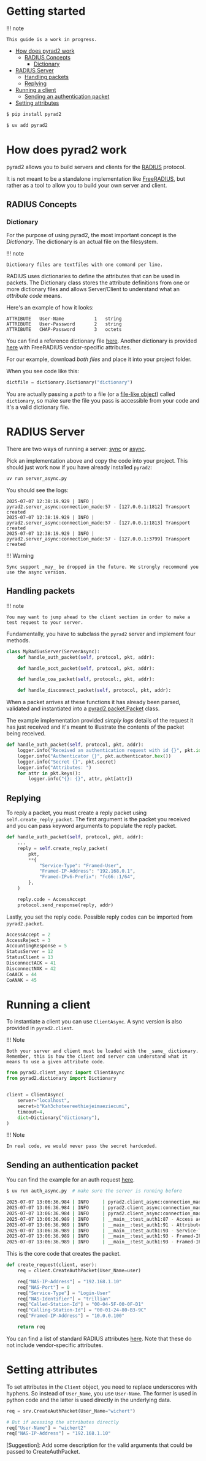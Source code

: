 # Getting started

!!! note

    This guide is a work in progress.

- [How does pyrad2 work](#how-does-pyrad2-work)
    - [RADIUS Concepts](#radius-concepts)
        - [Dictionary](#dictionary)
- [RADIUS Server](#radius-server)
    - [Handling packets](#handling-packets)
    - [Replying](#replying)
- [Running a client](#running-a-client)
    - [Sending an authentication packet](#sending-an-authentication-packet)
- [Setting attributes](#setting-attributes)
  
  
``` bash title="Install with pip"
$ pip install pyrad2
```

``` bash title="Install with uv"
$ uv add pyrad2
```

# How does pyrad2 work

pyrad2 allows you to build servers and clients for the [RADIUS](https://en.wikipedia.org/wiki/RADIUS) protocol.

It is not meant to be a standalone implementation like [FreeRADIUS](https://freeradius.org), but rather as a tool to allow you to build your own server and client.

## RADIUS Concepts

### Dictionary 

For the purpose of using pyrad2, the most important concept is the _Dictionary_. The dictionary is an actual file on the filesystem.

!!! note

    Dictionary files are textfiles with one command per line.

RADIUS uses dictionaries to define the attributes that can
be used in packets. The Dictionary class stores the attribute definitions from one or more dictionary files and allows Server/Client to understand what an _attribute code_ means.

Here's an example of how it looks:

```
ATTRIBUTE	User-Name		    1	string
ATTRIBUTE	User-Password		2	string
ATTRIBUTE	CHAP-Password		3	octets
```

You can find a reference dictionary file [here](https://github.com/nicholasamorim/pyrad2/blob/master/examples/dictionary). Another dictionary is provided [here](https://github.com/nicholasamorim/pyrad2/blob/master/examples/dictionary.freeradius) with FreeRADIUS vendor-specific attributes.

For our example, download _both files_ and place it into your project folder.

When you see code like this:

``` py title="Loading a dictionary"
dictfile = dictionary.Dictionary("dictionary")
```

You are actually passing a _path_ to a file (or a [file-like object](https://docs.python.org/3/library/io.html)) called `dictionary`, so make sure the file you pass is accessible from your code and it's a valid dictionary file.

# RADIUS Server

There are two ways of running a server: [sync](https://github.com/nicholasamorim/pyrad2/blob/master/examples/server.py) or [async](https://github.com/nicholasamorim/pyrad2/blob/master/examples/server_async.py). 

Pick an implementation above and copy the code into your project. This should just work now if you have already installed `pyrad2`:

``` bash title="Running the example server"
uv run server_async.py
```

You should see the logs:

```
2025-07-07 12:38:19.929 | INFO | pyrad2.server_async:connection_made:57 - [127.0.0.1:1812] Transport created
2025-07-07 12:38:19.929 | INFO | pyrad2.server_async:connection_made:57 - [127.0.0.1:1813] Transport created
2025-07-07 12:38:19.929 | INFO | pyrad2.server_async:connection_made:57 - [127.0.0.1:3799] Transport created
```

!!! Warning

    Sync support _may_ be dropped in the future. We strongly recommend you use the async version.

## Handling packets


!!! note

    You may want to jump ahead to the client section in order to make a test request to your server.

Fundamentally, you have to subclass the `pyrad2` server and implement four methods.

``` py title="Methods you have to implement"
class MyRadiusServer(ServerAsync):
    def handle_auth_packet(self, protocol, pkt, addr):

    def handle_acct_packet(self, protocol, pkt, addr):

    def handle_coa_packet(self, protocol:, pkt, addr):

    def handle_disconnect_packet(self, protocol, pkt, addr):
```

When a packet arrives at these functions it has already been parsed, validated and instantiated into a [pyrad2.packet.Packet](https://github.com/nicholasamorim/pyrad2/blob/master/pyrad2/packet.py) class.

The example implementation provided *simply logs* details of the request it has just received and it's meant to illustrate the contents of the packet being received.

``` py
def handle_auth_packet(self, protocol, pkt, addr):
    logger.info("Received an authentication request with id {}", pkt.id)
    logger.info("Authenticator {}", pkt.authenticator.hex())
    logger.info("Secret {}", pkt.secret)
    logger.info("Attributes: ")
    for attr in pkt.keys():
        logger.info("{}: {}", attr, pkt[attr])
```

## Replying

To reply a packet, you must create a reply packet using `self.create_reply_packet`. The first argument is the packet you received and you can pass keyword arguments to populate the reply packet.

``` py title="Replying"
def handle_auth_packet(self, protocol, pkt, addr):
    ...
    reply = self.create_reply_packet(
        pkt,
        **{
            "Service-Type": "Framed-User",
            "Framed-IP-Address": "192.168.0.1",
            "Framed-IPv6-Prefix": "fc66::1/64",
        },
    )

    reply.code = AccessAccept
    protocol.send_response(reply, addr)
```

Lastly, you set the reply code. Possible reply codes can be imported from `pyrad2.packet`.

``` py title="Reply constants in pyrad2.packet"
AccessAccept = 2
AccessReject = 3
AccountingResponse = 5
StatusServer = 12
StatusClient = 13
DisconnectACK = 41
DisconnectNAK = 42
CoAACK = 44
CoANAK = 45
```

# Running a client

To instantiate a client you can use `ClientAsync`. A sync version is also provided in `pyrad2.client`.

!!! Note

    Both your server and client must be loaded with the _same_ dictionary. Remember, this is how the client and server can understand what it means to use a given attribute code.


``` py title="Instantiating a client"
from pyrad2.client_async import ClientAsync
from pyrad2.dictionary import Dictionary


client = ClientAsync(
    server="localhost",
    secret=b"Kah3choteereethiejeimaeziecumi",
    timeout=4,
    dict=Dictionary("dictionary"),
)
```

!!! Note

    In real code, we would never pass the secret hardcoded.

## Sending an authentication packet

You can find the example for an auth request [here](https://github.com/nicholasamorim/pyrad2/blob/master/examples/auth_async.py).

``` bash title="Making an authentication request"
$ uv run auth_async.py  # make sure the server is running before

2025-07-07 13:06:36.984 | INFO     | pyrad2.client_async:connection_made:112 - [localhost:3799] Transport created with binding in ::1:62525
2025-07-07 13:06:36.984 | INFO     | pyrad2.client_async:connection_made:112 - [localhost:1812] Transport created with binding in 127.0.0.1:8000
2025-07-07 13:06:36.984 | INFO     | pyrad2.client_async:connection_made:112 - [localhost:1813] Transport created with binding in ::1:64970
2025-07-07 13:06:36.989 | INFO     | __main__:test_auth1:87 - Access accepted
2025-07-07 13:06:36.989 | INFO     | __main__:test_auth1:91 - Attributes returned by server:
2025-07-07 13:06:36.989 | INFO     | __main__:test_auth1:93 - Service-Type: ['Framed-User']
2025-07-07 13:06:36.989 | INFO     | __main__:test_auth1:93 - Framed-IP-Address: ['192.168.0.1']
2025-07-07 13:06:36.989 | INFO     | __main__:test_auth1:93 - Framed-IPv6-Prefix: ['fc66::/64']
```

This is the core code that creates the packet.  

``` py
def create_request(client, user):
    req = client.CreateAuthPacket(User_Name=user)

    req["NAS-IP-Address"] = "192.168.1.10"
    req["NAS-Port"] = 0
    req["Service-Type"] = "Login-User"
    req["NAS-Identifier"] = "trillian"
    req["Called-Station-Id"] = "00-04-5F-00-0F-D1"
    req["Calling-Station-Id"] = "00-01-24-80-B3-9C"
    req["Framed-IP-Address"] = "10.0.0.100"

    return req
```

You can find a list of standard RADIUS attributes [here](https://datatracker.ietf.org/doc/html/rfc2865#page-22). Note that these do not include vendor-specific attributes.

# Setting attributes

To set attributes in the `Client` object, you need to replace underscores with hyphens. So instead of `User_Name`, you use `User-Name`. The former is used in python code and the latter is used directly in the underlying data.

``` py title="Naming inconsistencies"
req = srv.CreateAuthPacket(User_Name="wichert")

# But if acessing the attributes directly
req["User-Name"] = "wichert2"
req["NAS-IP-Address"] = "192.168.1.10"

```


[Suggestion]: Add some description for the valid arguments that could be passed to CreateAuthPacket.
